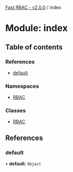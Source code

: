 [Fast RBAC - v2.0.0](../README.md) / index

# Module: index

## Table of contents

### References

- [default](index.md#default)

### Namespaces

- [RBAC](index.RBAC.md)

### Classes

- [RBAC](../classes/index.RBAC-1.md)

## References

### default

• **default**: `Object`
